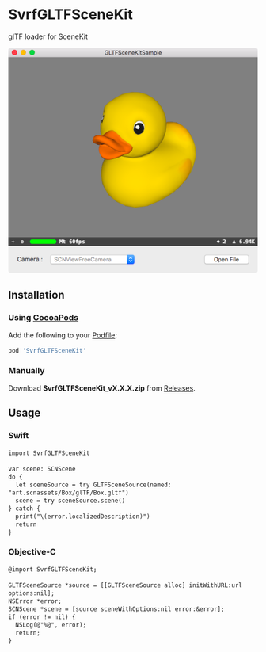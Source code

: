 # SvrfGLTFSceneKit
glTF loader for SceneKit

![ScreenShot](https://raw.githubusercontent.com/svrf/SvrfGLTFSceneKit/master/screenshot.png)

## Installation
### Using [CocoaPods](http://cocoapods.org/)

Add the following to your [Podfile](http://guides.cocoapods.org/using/the-podfile.html):

```rb
pod 'SvrfGLTFSceneKit'
```

### Manually

Download **SvrfGLTFSceneKit_vX.X.X.zip** from [Releases](https://github.com/SVRF/SvrfGLTFSceneKit/releases).

## Usage

### Swift
```
import SvrfGLTFSceneKit

var scene: SCNScene
do {
  let sceneSource = try GLTFSceneSource(named: "art.scnassets/Box/glTF/Box.gltf")
  scene = try sceneSource.scene()
} catch {
  print("\(error.localizedDescription)")
  return
}
```

### Objective-C
```
@import SvrfGLTFSceneKit;

GLTFSceneSource *source = [[GLTFSceneSource alloc] initWithURL:url options:nil];
NSError *error;
SCNScene *scene = [source sceneWithOptions:nil error:&error];
if (error != nil) {
  NSLog(@"%@", error);
  return;
}
```
